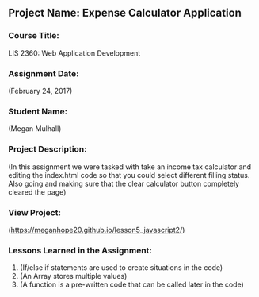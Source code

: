 ## Project Name:  Expense Calculator Application

### Course Title:
LIS 2360:  Web Application Development

### Assignment Date:  
(February 24, 2017)

### Student Name:  
(Megan Mulhall)

### Project Description:
(In this assignment we were tasked with take an income tax calculator and editing the index.html code so that you could select different filling status. Also going and making sure that the clear calculator button completely cleared the page)

### View Project:
(https://meganhope20.github.io/lesson5_javascript2/)

### Lessons Learned in the Assignment:
1. (If/else if statements are used to create situations in the code)
2. (An Array stores multiple values)
3. (A function is a pre-written code that can be called later in the code)
